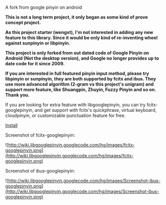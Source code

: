 A fork from google pinyin on android

**This is not a long term project, it only began as some kind of prove concept project.**

**As this project starter (wengxt), I'm not interested in adding any new feature to this library. Since it would be only kind of re-inventing wheel against sunpinyin or libpinyin.**

**This project is only forked from out dated code of Google Pinyin on Android (Not the desktop version), and Google no longer provides up to date code for it since 2009.**

**If you are interested in full featured pinyin input method,  please try libpinyin or sunpinyin, they are both supported by fcitx and ibus. They use more advanced algorithm (2-gram vs this project's unigram) and support more feature, like Shuangpin, Zhuyin, Fuzzy Pinyin and so on. Thank you.**

If you are looking for extra feature with libgooglepinyin, you can try fcitx-googlepinyin, and get support with fcitx's quickphrase, virtual keyboard, cloudpinyin, or customizable punctuation feature for free.

[Install](http://code.google.com/p/libgooglepinyin/wiki/INSTALL)

Screenshot of fcitx-googlepinyin:

![http://wiki.libgooglepinyin.googlecode.com/hg/images/fcitx-googlepinyin.png](http://wiki.libgooglepinyin.googlecode.com/hg/images/fcitx-googlepinyin.png)

Screenshot of ibus-googlepinyin:

![http://wiki.libgooglepinyin.googlecode.com/hg/images/Screenshot-ibus-googlepinyin.png](http://wiki.libgooglepinyin.googlecode.com/hg/images/Screenshot-ibus-googlepinyin.png)